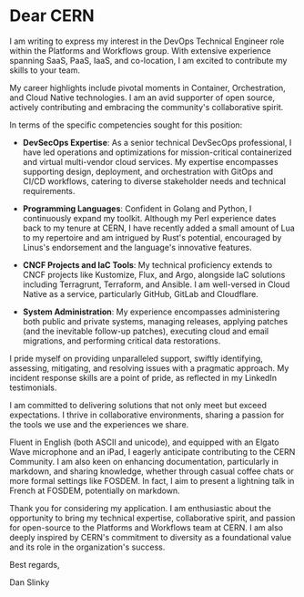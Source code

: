 # Dear CERN

I am writing to express my interest in the DevOps Technical Engineer role within the Platforms and Workflows group. With extensive experience spanning SaaS, PaaS, IaaS, and co-location, I am excited to contribute my skills to your team.

My career highlights include pivotal moments in Container, Orchestration, and Cloud Native technologies. I am an avid supporter of open source, actively contributing and embracing the community's collaborative spirit.

In terms of the specific competencies sought for this position:

- **DevSecOps Expertise**: As a senior technical DevSecOps professional, I have led operations and optimizations for mission-critical containerized and virtual multi-vendor cloud services. My expertise encompasses supporting design, deployment, and orchestration with GitOps and CI/CD workflows, catering to diverse stakeholder needs and technical requirements.

- **Programming Languages**: Confident in Golang and Python, I continuously expand my toolkit. Although my Perl experience dates back to my tenure at CERN, I have recently added a small amount of Lua to my repertoire and am intrigued by Rust's potential, encouraged by Linus's endorsement and the language's innovative features.

- **CNCF Projects and IaC Tools**: My technical proficiency extends to CNCF projects like Kustomize, Flux, and Argo, alongside IaC solutions including Terragrunt, Terraform, and Ansible. I am well-versed in Cloud Native as a service, particularly GitHub, GitLab and Cloudflare.

- **System Administration**: My experience encompasses administering both public and private systems, managing releases, applying patches (and the inevitable follow-up patches), executing cloud and email migrations, and performing critical data restorations.

I pride myself on providing unparalleled support, swiftly identifying, assessing, mitigating, and resolving issues with a pragmatic approach. My incident response skills are a point of pride, as reflected in my LinkedIn testimonials.

I am committed to delivering solutions that not only meet but exceed expectations. I thrive in collaborative environments, sharing a passion for the tools we use and the experiences we share.

Fluent in English (both ASCII and unicode), and equipped with an Elgato Wave microphone and an iPad, I eagerly anticipate contributing to the CERN Community. I am also keen on enhancing documentation, particularly in markdown, and sharing knowledge, whether through casual coffee chats or more formal settings like FOSDEM. In fact, I aim to present a lightning talk in French at FOSDEM, potentially on markdown.

Thank you for considering my application. I am enthusiastic about the opportunity to bring my technical expertise, collaborative spirit, and passion for open-source to the Platforms and Workflows team at CERN. I am also deeply inspired by CERN's commitment to diversity as a foundational value and its role in the organization's success.

Best regards,

Dan Slinky